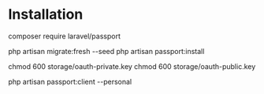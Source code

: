 
# Installation

composer require laravel/passport

php artisan migrate:fresh --seed
php artisan passport:install

chmod 600 storage/oauth-private.key
chmod 600 storage/oauth-public.key

php artisan passport:client --personal
